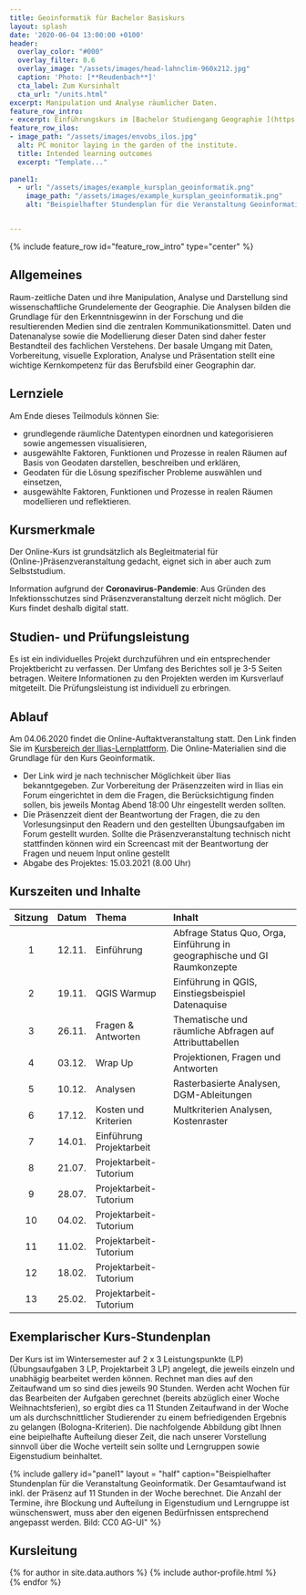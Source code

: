 ```yaml
---
title: Geoinformatik für Bachelor Basiskurs
layout: splash
date: '2020-06-04 13:00:00 +0100'
header:
  overlay_color: "#000"
  overlay_filter: 0.6
  overlay_image: "/assets/images/head-lahnclim-960x212.jpg"
  caption: 'Photo: [**Reudenbach**]'
  cta_label: Zum Kursinhalt
  cta_url: "/units.html"
excerpt: Manipulation und Analyse räumlicher Daten.
feature_row_intro:
- excerpt: Einführungskurs im [Bachelor Studiengang Geographie ](https://www.uni-marburg.de/de/studium/studienangebot/bachelor/geographiebsc){:target="_blank"} an der Philipps Universität Marburg
feature_row_ilos:
- image_path: "/assets/images/envobs_ilos.jpg"
  alt: PC monitor laying in the garden of the institute.
  title: Intended learning outcomes
  excerpt: "Template..."
  
panel1:  
  - url: "/assets/images/example_kursplan_geoinformatik.png"
    image_path: "/assets/images/example_kursplan_geoinformatik.png"
    alt: "Beispielhafter Stundenplan für die Veranstaltung Geoinformatik. Der Gesamtaufwand ist inkl. der Präsenz auf 11 Stunden in der Woche berechnet. Die Termin, Blockung und Aufteilung in Eigenstudium und Lerngruppeist wünschenswert muss aber den eigenen Bedüfrnissen angepasst werden."  


---
```


{% include feature_row id="feature_row_intro" type="center" %}



## Allgemeines 
Raum-zeitliche Daten und ihre Manipulation, Analyse und Darstellung sind wissenschaftliche Grundelemente der Geographie. Die Analysen bilden die Grundlage für den Erkenntnisgewinn in der Forschung und die resultierenden Medien sind die zentralen  Kommunikationsmittel. Daten und Datenanalyse sowie die Modellierung dieser Daten sind daher  fester Bestandteil des fachlichen Verstehens. Der basale Umgang mit Daten, Vorbereitung, visuelle Exploration, Analyse und Präsentation stellt eine wichtige Kernkompetenz für das Berufsbild einer Geographin dar. 

## Lernziele
Am Ende dieses Teilmoduls können Sie:
* grundlegende räumliche Datentypen einordnen und kategorisieren sowie angemessen visualisieren, 
* ausgewählte Faktoren, Funktionen und Prozesse in realen Räumen auf Basis von Geodaten darstellen, beschreiben und erklären,
* Geodaten für die Lösung spezifischer Probleme auswählen und einsetzen,
* ausgewählte Faktoren, Funktionen und Prozesse in realen Räumen modellieren und reflektieren.


## Kursmerkmale
Der Online-Kurs ist grundsätzlich als Begleitmaterial für (Online-)Präsenzveranstaltung gedacht, eignet sich in aber auch zum Selbststudium.

Information aufgrund der **Coronavirus-Pandemie**: Aus Gründen des Infektionsschutzes sind Präsenzveranstaltung derzeit nicht möglich. Der Kurs findet deshalb digital statt. 



## Studien- und Prüfungsleistung

Es ist ein individuelles Projekt durchzuführen und ein entsprechender Projektbericht zu verfassen. Der Umfang des Berichtes soll je 3-5 Seiten betragen. Weitere Informationen zu den Projekten werden im Kursverlauf mitgeteilt. Die Prüfungsleistung ist individuell zu erbringen.



## Ablauf

Am 04.06.2020 findet die Online-Auftaktveranstaltung statt. Den Link finden Sie im [Kursbereich der Ilias-Lernplattform](https://ilias.uni-marburg.de/ilias.php?ref_id=1899952&cmd=frameset&cmdClass=ilrepositorygui&cmdNode=ts&baseClass=ilrepositorygui). Die Online-Materialien sind die Grundlage für den Kurs Geoinformatik. 

* Der Link wird je nach technischer Möglichkeit über Ilias bekanntgegeben. Zur Vorbereitung  der Präsenzzeiten wird in Ilias ein Forum eingerichtet in dem die Fragen, die Berücksichtigung finden sollen, bis jeweils Montag Abend 18:00 Uhr eingestellt werden sollten. 
* Die Präsenzzeit dient der Beantwortung der Fragen, die zu den Vorlesungsinput den Readern und  den gestellten Übungsaufgaben im Forum gestellt wurden. Sollte die Präsenzveranstaltung technisch nicht stattfinden können wird ein Screencast mit der Beantwortung der Fragen und neuem Input online gestellt
* Abgabe des Projektes: 15.03.2021 (8.00 Uhr)

## Kurszeiten und Inhalte

| Sitzung | Datum | Thema | Inhalt |
|:-------:|:--------:|:---------|:---------|
| 1 | 12.11.  | Einführung | Abfrage Status Quo, Orga, Einführung in geographische und GI Raumkonzepte |
| 2 | 19.11.  | QGIS Warmup |  Einführung in QGIS, Einstiegsbeispiel Datenaquise  |
| 3 | 26.11.  | Fragen & Antworten |  Thematische und räumliche Abfragen auf Attributtabellen |
| 4 | 03.12.  | Wrap Up | Projektionen, Fragen und Antworten  |
| 5 | 10.12.  | Analysen | Rasterbasierte Analysen, DGM-Ableitungen  |
| 6 | 17.12.  | Kosten und Kriterien | Multkriterien Analysen, Kostenraster  |
| 7 | 14.01.  | Einführung Projektarbeit |   |
| 8 | 21.07.  | Projektarbeit-Tutorium |  |
| 9 | 28.07.  | Projektarbeit-Tutorium |  |
| 10 | 04.02. | Projektarbeit-Tutorium |  |
| 11 | 11.02. | Projektarbeit-Tutorium |  |
| 12 | 18.02. | Projektarbeit-Tutorium |  |
| 13 | 25.02. | Projektarbeit-Tutorium |  |


## Exemplarischer Kurs-Stundenplan

Der Kurs ist im Wintersemester auf 2 x 3 Leistungspunkte (LP) (Übungsaufgaben 3 LP, Projektarbeit 3 LP) angelegt, die jeweils einzeln und unabhägig bearbeitet werden können. Rechnet man dies auf den Zeitaufwand um so sind dies jeweils 90 Stunden. Werden acht Wochen für das Bearbeiten der Aufgaben gerechnet (bereits abzüglich einer Woche Weihnachtsferien), so ergibt dies ca 11 Stunden Zeitaufwand in der Woche um als durchschnittlicher Studierender zu einem befriedigenden Ergebnis zu gelangen (Bologna-Kriterien). Die nachfolgende Abbildung gibt Ihnen eine beipielhafte Aufteilung dieser Zeit, die nach unserer Vorstellung sinnvoll über die Woche verteilt sein sollte und Lerngruppen sowie Eigenstudium beinhaltet.


{% include gallery id="panel1"   layout = "half"      caption="Beispielhafter Stundenplan für die Veranstaltung Geoinformatik. Der Gesamtaufwand ist inkl. der Präsenz auf 11 Stunden in der Woche berechnet. Die Anzahl der Termine, ihre Blockung und Aufteilung in Eigenstudium und Lerngruppe ist wünschenswert, muss aber den eigenen Bedürfnissen entsprechend angepasst werden. Bild: CC0 AG-UI" 
%}



## Kursleitung


{% for author in site.data.authors %} 
  {% include author-profile.html %}
 <br /> 
{% endfor %}
